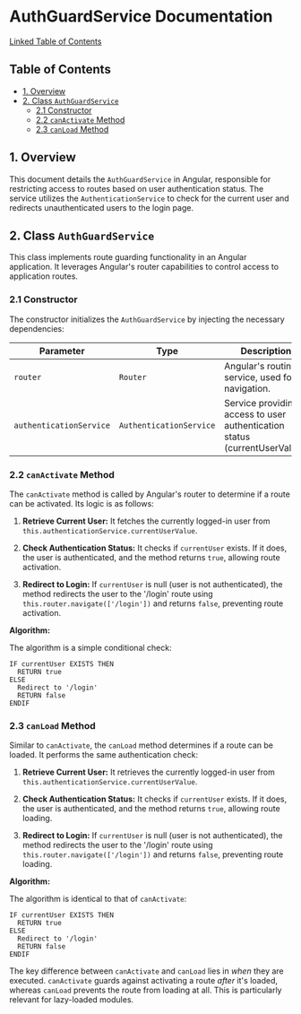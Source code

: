 # AuthGuardService Documentation

[Linked Table of Contents](#table-of-contents)

## Table of Contents

* [1. Overview](#1-overview)
* [2. Class `AuthGuardService`](#2-class-authguardservice)
    * [2.1 Constructor](#21-constructor)
    * [2.2 `canActivate` Method](#22-canactivate-method)
    * [2.3 `canLoad` Method](#23-canload-method)


<a name="1-overview"></a>
## 1. Overview

This document details the `AuthGuardService` in Angular, responsible for restricting access to routes based on user authentication status.  The service utilizes the `AuthenticationService` to check for the current user and redirects unauthenticated users to the login page.


<a name="2-class-authguardservice"></a>
## 2. Class `AuthGuardService`

This class implements route guarding functionality in an Angular application. It leverages Angular's router capabilities to control access to application routes.

<a name="21-constructor"></a>
### 2.1 Constructor

The constructor initializes the `AuthGuardService` by injecting the necessary dependencies:

| Parameter           | Type                       | Description                                                                     |
|--------------------|----------------------------|---------------------------------------------------------------------------------|
| `router`            | `Router`                    | Angular's routing service, used for navigation.                               |
| `authenticationService` | `AuthenticationService` | Service providing access to user authentication status (currentUserValue). |


<a name="22-canactivate-method"></a>
### 2.2 `canActivate` Method

The `canActivate` method is called by Angular's router to determine if a route can be activated.  Its logic is as follows:

1. **Retrieve Current User:** It fetches the currently logged-in user from `this.authenticationService.currentUserValue`.

2. **Check Authentication Status:** It checks if `currentUser` exists.  If it does, the user is authenticated, and the method returns `true`, allowing route activation.

3. **Redirect to Login:** If `currentUser` is null (user is not authenticated), the method redirects the user to the '/login' route using `this.router.navigate(['/login'])` and returns `false`, preventing route activation.

**Algorithm:**

The algorithm is a simple conditional check:

```
IF currentUser EXISTS THEN
  RETURN true
ELSE
  Redirect to '/login'
  RETURN false
ENDIF
```


<a name="23-canload-method"></a>
### 2.3 `canLoad` Method

Similar to `canActivate`, the `canLoad` method determines if a route can be loaded.  It performs the same authentication check:

1. **Retrieve Current User:** It retrieves the currently logged-in user from `this.authenticationService.currentUserValue`.

2. **Check Authentication Status:** It checks if `currentUser` exists. If it does, the user is authenticated, and the method returns `true`, allowing route loading.

3. **Redirect to Login:** If `currentUser` is null (user is not authenticated), the method redirects the user to the '/login' route using `this.router.navigate(['/login'])` and returns `false`, preventing route loading.

**Algorithm:**

The algorithm is identical to that of `canActivate`:

```
IF currentUser EXISTS THEN
  RETURN true
ELSE
  Redirect to '/login'
  RETURN false
ENDIF
```

The key difference between `canActivate` and `canLoad` lies in *when* they are executed.  `canActivate` guards against activating a route *after* it's loaded, whereas `canLoad` prevents the route from loading at all.  This is particularly relevant for lazy-loaded modules.
